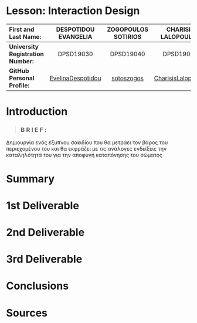 # Lesson: Interaction Design

|**First and Last Name:** | DESPOTIDOU EVANGELIA | ZOGOPOULOS SOTIRIOS | CHARISIS LALOPOULOS |
| :----- | :--------: | :--------------------: | :---------------: |
|**University Registration Number:** | DPSD19030 | DPSD19040 | DPSD19064 |
|**GitHub Personal Profile:** | [EvelinaDespotidou](https://github.com/Evedes01) | [sotoszogos](https://github.com/sotoszogos) | [CharisisLalopoulos](https://github.com/CharisisLalopoulos)



# Introduction 
<!-- θα γράψουμε λίγο για εμάς και το brief -->
>### B R I E F :
Δημιουργία ενός έξυπνου σακιδίου που θα μετράει τον βάρος του περιεχομένου του και θα εκφράζει με τις ανάλογες ενδείξεις την καταληλότητά του για την αποφυγή καταπόνησης του σώματος

# Summary


# 1st Deliverable


# 2nd Deliverable


# 3rd Deliverable 


# Conclusions


# Sources
